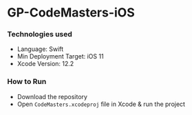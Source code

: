 # GP-CodeMasters-iOS

### Technologies used
- Language: Swift
- Min Deployment Target: iOS 11
- Xcode Version: 12.2

### How to Run
- Download the repository
- Open `CodeMasters.xcodeproj` file in Xcode & run the project
